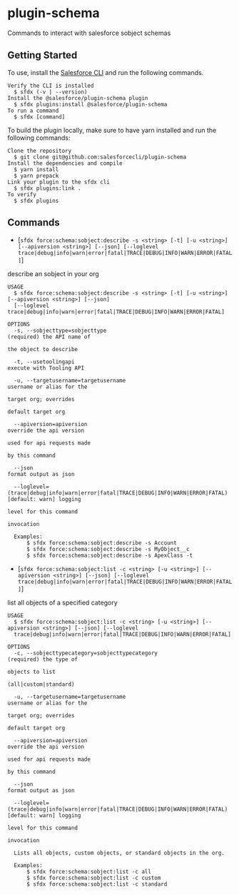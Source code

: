# plugin-schema

Commands to interact with salesforce sobject schemas

## Getting Started

To use, install the [Salesforce CLI](https://developer.salesforce.com/tools/sfdxcli) and run the following commands.

```
Verify the CLI is installed
  $ sfdx (-v | --version)
Install the @salesforce/plugin-schema plugin
  $ sfdx plugins:install @salesforce/plugin-schema
To run a command
  $ sfdx [command]
```

To build the plugin locally, make sure to have yarn installed and run the following commands:

```
Clone the repository
  $ git clone git@github.com:salesforcecli/plugin-schema
Install the dependencies and compile
  $ yarn install
  $ yarn prepack
Link your plugin to the sfdx cli
  $ sfdx plugins:link .
To verify
  $ sfdx plugins
```

## Commands

- [`sfdx force:schema:sobject:describe -s <string> [-t] [-u <string>] [--apiversion <string>] [--json] [--loglevel trace|debug|info|warn|error|fatal|TRACE|DEBUG|INFO|WARN|ERROR|FATAL]`]

describe an sobject in your org

```
USAGE
  $ sfdx force:schema:sobject:describe -s <string> [-t] [-u <string>] [--apiversion <string>] [--json]
  [--loglevel trace|debug|info|warn|error|fatal|TRACE|DEBUG|INFO|WARN|ERROR|FATAL]

OPTIONS
  -s, --sobjecttype=sobjecttype                                                     (required) the API name of
                                                                                    the object to describe

  -t, --usetoolingapi                                                               execute with Tooling API

  -u, --targetusername=targetusername                                               username or alias for the
                                                                                    target org; overrides
                                                                                    default target org

  --apiversion=apiversion                                                           override the api version
                                                                                    used for api requests made
                                                                                    by this command

  --json                                                                            format output as json

  --loglevel=(trace|debug|info|warn|error|fatal|TRACE|DEBUG|INFO|WARN|ERROR|FATAL)  [default: warn] logging
                                                                                    level for this command
                                                                                    invocation

  Examples:
      $ sfdx force:schema:sobject:describe -s Account
      $ sfdx force:schema:sobject:describe -s MyObject__c
      $ sfdx force:schema:sobject:describe -s ApexClass -t
```

- [`sfdx force:schema:sobject:list -c <string> [-u <string>] [--apiversion <string>] [--json] [--loglevel trace|debug|info|warn|error|fatal|TRACE|DEBUG|INFO|WARN|ERROR|FATAL]`]

list all objects of a specified category

```
USAGE
  $ sfdx force:schema:sobject:list -c <string> [-u <string>] [--apiversion <string>] [--json] [--loglevel
  trace|debug|info|warn|error|fatal|TRACE|DEBUG|INFO|WARN|ERROR|FATAL]

OPTIONS
  -c, --sobjecttypecategory=sobjecttypecategory                                     (required) the type of
                                                                                    objects to list
                                                                                    (all|custom|standard)

  -u, --targetusername=targetusername                                               username or alias for the
                                                                                    target org; overrides
                                                                                    default target org

  --apiversion=apiversion                                                           override the api version
                                                                                    used for api requests made
                                                                                    by this command

  --json                                                                            format output as json

  --loglevel=(trace|debug|info|warn|error|fatal|TRACE|DEBUG|INFO|WARN|ERROR|FATAL)  [default: warn] logging
                                                                                    level for this command
                                                                                    invocation

  Lists all objects, custom objects, or standard objects in the org.

  Examples:
      $ sfdx force:schema:sobject:list -c all
      $ sfdx force:schema:sobject:list -c custom
      $ sfdx force:schema:sobject:list -c standard


```
